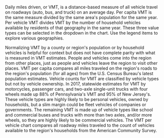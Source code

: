 Daily miles driven, or VMT, is a distance-based measure of all vehicle travel on roadways (auto, bus, and truck) on an average day. Per capita VMT is the same measure divided by the same area's population for the same year. Per vehicle VMT divides VMT by the number of household vehicles available by residents of that geography in the same year. These three value types can be selected in the dropdown in the chart. Use the legend items to explore various geographies.

Normalizing VMT by a county or region's population or by household vehicles is helpful for context but does not have complete parity with what is measured in VMT estimates. People and vehicles come into the region from other places, just as people and vehicles leave the region to visit other places. VMT per capita compares all miles traveled on the region's roads to the region's population (for all ages) from the U.S. Census Bureau's latest population estimates. Vehicle counts for VMT are classified by vehicle types but not by vehicle ownership. In 2017, statewide estimates for VMT by motorcycles, passenger cars, and two-axle single-unit trucks with four wheels made up 88% of Pennsylvania's VMT and 95% of New Jersey's. These vehicle types are highly likely to be personal vehicles, owned by households, but a slim margin could be fleet vehicles of companies or governments. The remaining VMT is made up of vehicle types like school and commercial buses and trucks with more than two axles, and/or more wheels, so they are highly likely to be commercial vehicles. The VMT per vehicle chart compares all roadway miles traveled to the count of vehicles available to the region's households from the American Community Survey.